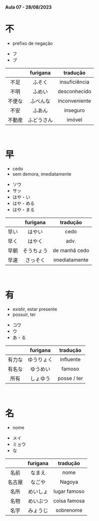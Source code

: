 #### Aula 07 - 28/08/2023


# 不
- prefixo de negação

<ul><li>フ</li><li>ブ</li></ul>

|  | furigana | tradução |
|:---:|:---:|:---:|
| 不足 | ふそく | insuficiência |
| 不明 | ふめい | desconhecido |
| 不便な | ふべんな | inconveniente |
| 不安 | ふあん | inseguro |
| 不動産 | ふどうさん | imóvel |

<br>


# 早
<ul><li>cedo</li><li>sem demora, imediatamente</li></ul>

<ul><li>ソウ</li><li>サッ</li><li>はや・い</li><li>はや・める</li><li>はや・まる</li></ul>

|  | furigana | tradução |
|:---:|:---:|:---:|
| 早い | はやい | cedo |
| 早く | はやく | adv. |
| 早朝 | そうちょう | de manhã cedo |
| 早速 | さっそく | imediatamente |

<br>


# 有
<ul><li>existir, estar presente</li><li>possuir, ter</li></ul>

<ul><li>コウ</li><li>ウ</li><li>あ・る</li></ul>

|  | furigana | tradução |
|:---:|:---:|:---:|
| 有力な | ゆうりょく | influente |
| 有名な | ゆうめい | famoso |
| 所有 | しょゆう | posse / ter |

<br>


# 名
- nome

<ul><li>メイ</li><li>ミョウ</li><li>な</li></ul>

|  | furigana | tradução |
|:---:|:---:|:---:|
| 名前 | なまえ | nome |
| 名古屋 | なごや | Nagoya |
| 名所 | めいしょ | lugar famoso |
| 名物 | めいぶつ | coisa famosa |
| 名字 | みょうじ | sobrenome |